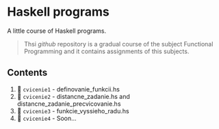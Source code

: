 # Haskell programs
A little course of Haskell programs.

> Thsi *github* repository is a gradual course of the subject Functional Programming and it contains assignments of this subjects.

## Contents

1.  📁 `cvicenie1` - definovanie_funkcii.hs
2.  📁 `cvicenie2` - distancne_zadanie.hs and distancne_zadanie_precvicovanie.hs
3.  📁 `cvicenie3` - funkcie_vyssieho_radu.hs
4.  📁 `cvicenie4` - Soon...
